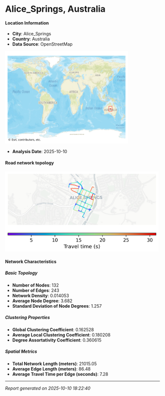 # Alice_Springs, Australia

#### Location Information

- **City**: Alice_Springs
- **Country**: Australia
- **Data Source**: OpenStreetMap
<img src="Alice_Springs_location.png" alt="Alice_Springs Location Map" width="400" />

- **Analysis Date**: 2025-10-10

#### Road network topology

<img src="Alice_Springs_network_map.png" alt="Alice_Springs Road Network Map" width="500"/>

#### Network Characteristics

##### Basic Topology

- **Number of Nodes**: 132
- **Number of Edges**: 243
- **Network Density**: 0.014053
- **Average Node Degree**: 3.682
- **Standard Deviation of Node Degrees**: 1.257

##### Clustering Properties

- **Global Clustering Coefficient**: 0.162528
- **Average Local Clustering Coefficient**: 0.180208
- **Degree Assortativity Coefficient**: 0.360615

##### Spatial Metrics

- **Total Network Length (meters)**: 21015.05
- **Average Edge Length (meters)**: 86.48
- **Average Travel Time per Edge (seconds)**: 7.28

---
*Report generated on 2025-10-10 18:22:40*
